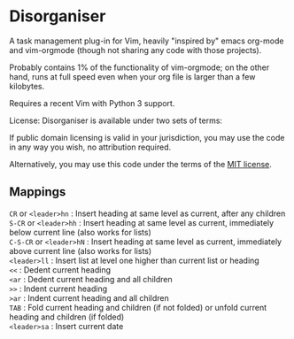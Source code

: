 Disorganiser
===

A task management plug-in for Vim, heavily "inspired by" emacs org-mode and vim-orgmode (though not sharing any code with those projects).

Probably contains 1% of the functionality of vim-orgmode; on the other hand, runs at full speed even when your org file is larger than a few kilobytes.

Requires a recent Vim with Python 3 support.

License: Disorganiser is available under two sets of terms:

If public domain licensing is valid in your jurisdiction, you may use the code in any way you wish, no attribution required.

Alternatively, you may use this code under the terms of the [MIT license](https://opensource.org/licenses/MIT).

Mappings
---

`CR` or `<leader>hn`     : Insert heading at same level as current, after any children
`S-CR` or `<leader>hh`   : Insert heading at same level as current, immediately below current line (also works for lists)  
`C-S-CR` or `<leader>hN` : Insert heading at same level as current, immediately above current line (also works for lists)  
`<leader>ll`             : Insert list at level one higher than current list or heading  
`<<`                     : Dedent current heading  
`<ar`                    : Dedent current heading and all children  
`>>`                     : Indent current heading  
`>ar`                    : Indent current heading and all children  
`TAB`                    : Fold current heading and children (if not folded) or unfold current heading and children (if folded)  
`<leader>sa`             : Insert current date  

